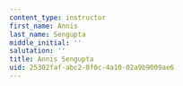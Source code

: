 ```yaml
---
content_type: instructor
first_name: Annis
last_name: Sengupta
middle_initial: ''
salutation: ''
title: Annis Sengupta
uid: 25302faf-abc2-8f0c-4a10-02a9b9009ae6
---
```

